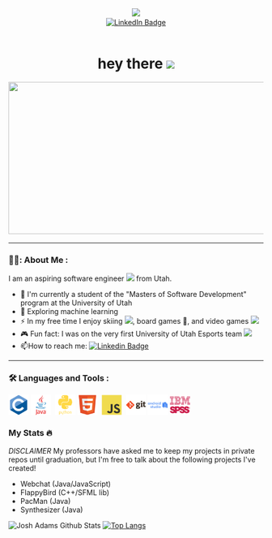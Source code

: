 <div id="header" align="center">
  <img src="https://cdn.discordapp.com/attachments/670007877175607302/1065099506066137208/20230117_194408.jpg" width="100"/>
</div>
<div id="badges" align="center">
  <a href="https://www.linkedin.com/in/josh-adams-ba4775260/">
    <img src="https://img.shields.io/badge/LinkedIn-blue?style=for-the-badge&logo=linkedin&logoColor=white" alt="LinkedIn Badge"/>
  </a>
</div>
<div align="center">
<img src="https://komarev.com/ghpvc/?username=adamjosh11&style=flat-square&color=blue" alt="" align="center" />
</div>
<h1 align="center">
  hey there
  <img src="https://media.giphy.com/media/hvRJCLFzcasrR4ia7z/giphy.gif" width="30px"/>
</h1>
<div align="center">
  <img src="https://media.giphy.com/media/L1R1tvI9svkIWwpVYr/giphy.gif" width="600" height="300"/>
</div>

---


### 👨‍💻: About Me :
I am an aspiring software engineer <img src="https://media.giphy.com/media/WUlplcMpOCEmTGBtBW/giphy.gif" width="30"> from Utah.

- 🔭 I'm currently a student of the "Masters of Software Development" program at the University of Utah
- 🌱 Exploring machine learning
- ⚡ In my free time I enjoy skiing <img src="https://media.giphy.com/media/3o6ZtgP6TUYDJBu9CE/giphy.gif" width ="30">, board games 🎲, and video games <img src="https://media.giphy.com/media/YTtqB2j5EN7IA/giphy.gif" width ="30">
- 🎮 Fun fact: I was on the very first University of Utah Esports team <img src="https://media.giphy.com/media/RtdRhc7TxBxB0YAsK6/giphy.gif" width ="30">
- :mailbox:How to reach me: [![Linkedin Badge](https://img.shields.io/badge/-LinkedIn-blue?style=flat&logo=Linkedin&logoColor=white)](https://www.linkedin.com/in/josh-adams-ba4775260/)

---


### 🛠️ Languages and Tools :
<div>
  <img src="https://github.com/devicons/devicon/blob/master/icons/c/c-original.svg" title="C++" **alt="C++" width="40" height="40"/>
  <img src="https://github.com/devicons/devicon/blob/master/icons/java/java-original-wordmark.svg" title="Java" alt="Java" width="40" height="40"/>&nbsp;
  <img src="https://github.com/devicons/devicon/blob/master/icons/python/python-plain-wordmark.svg" title="Python" **alt="Python" width="40" height="40"/>
  <img src="https://github.com/devicons/devicon/blob/master/icons/html5/html5-original.svg" title="HTML5" alt="HTML" width="40" height="40"/>&nbsp;
  <img src="https://github.com/devicons/devicon/blob/master/icons/javascript/javascript-original.svg" title="JavaScript" alt="JavaScript" width="40" height="40"/>&nbsp;
  <img src="https://github.com/devicons/devicon/blob/master/icons/git/git-original-wordmark.svg" title="Git" **alt="Git" width="40" height="40"/>
  <img src="https://github.com/devicons/devicon/blob/master/icons/androidstudio/androidstudio-plain-wordmark.svg" title="Android_Studio" **alt="Android_Studio" width="40" height="40"/>
  <img src="https://github.com/devicons/devicon/blob/master/icons/spss/spss-plain.svg" title="SPSS" **alt="SPSS" width="40" height="40"/>
</div>

### My Stats 🔥
  *DISCLAIMER* My professors have asked me to keep my projects in private repos until graduation, but I'm free to talk about the following projects I've created!
- Webchat (Java/JavaScript)
- FlappyBird (C++/SFML lib)
- PacMan (Java)
- Synthesizer (Java)
 
![Josh Adams Github Stats](https://read-me-stats-finished.vercel.app/api?username=adamjosh11&count_private=true&layout=compact&theme=vision-friendly-dark)
[![Top Langs](https://read-me-stats-finished.vercel.app/api/top-langs/?username=adamjosh11&layout=compact&theme=vision-friendly-dark)](https://github.com/adamjosh11/readme-stats)


